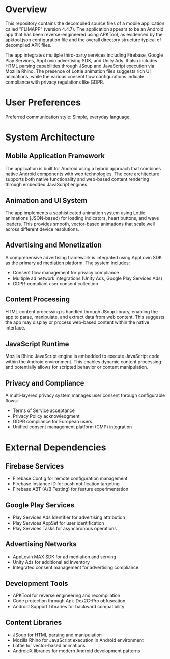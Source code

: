 # Overview

This repository contains the decompiled source files of a mobile application called "FLIMAPP" (version 4.4.7). The application appears to be an Android app that has been reverse-engineered using APKTool, as evidenced by the apktool.json configuration file and the overall directory structure typical of decompiled APK files.

The app integrates multiple third-party services including Firebase, Google Play Services, AppLovin advertising SDK, and Unity Ads. It also includes HTML parsing capabilities through JSoup and JavaScript execution via Mozilla Rhino. The presence of Lottie animation files suggests rich UI animations, while the various consent flow configurations indicate compliance with privacy regulations like GDPR.

# User Preferences

Preferred communication style: Simple, everyday language.

# System Architecture

## Mobile Application Framework
The application is built for Android using a hybrid approach that combines native Android components with web technologies. The core architecture supports both native functionality and web-based content rendering through embedded JavaScript engines.

## Animation and UI System
The app implements a sophisticated animation system using Lottie animations (JSON-based) for loading indicators, heart buttons, and wave loaders. This provides smooth, vector-based animations that scale well across different device resolutions.

## Advertising and Monetization
A comprehensive advertising framework is integrated using AppLovin SDK as the primary ad mediation platform. The system includes:
- Consent flow management for privacy compliance
- Multiple ad network integrations (Unity Ads, Google Play Services Ads)
- GDPR-compliant user consent collection

## Content Processing
HTML content processing is handled through JSoup library, enabling the app to parse, manipulate, and extract data from web content. This suggests the app may display or process web-based content within the native interface.

## JavaScript Runtime
Mozilla Rhino JavaScript engine is embedded to execute JavaScript code within the Android environment. This enables dynamic content processing and potentially allows for scripted behavior or content manipulation.

## Privacy and Compliance
A multi-layered privacy system manages user consent through configurable flows:
- Terms of Service acceptance
- Privacy Policy acknowledgment
- GDPR compliance for European users
- Unified consent management platform (CMP) integration

# External Dependencies

## Firebase Services
- Firebase Config for remote configuration management
- Firebase Instance ID for push notification targeting
- Firebase ABT (A/B Testing) for feature experimentation

## Google Play Services
- Play Services Ads Identifier for advertising attribution
- Play Services AppSet for user identification
- Play Services Tasks for asynchronous operations

## Advertising Networks
- AppLovin MAX SDK for ad mediation and serving
- Unity Ads for additional ad inventory
- Integrated consent management for advertising compliance

## Development Tools
- APKTool for reverse engineering and recompilation
- Code protection through Apk-Dex2C-Pro obfuscation
- Android Support Libraries for backward compatibility

## Content Libraries
- JSoup for HTML parsing and manipulation
- Mozilla Rhino for JavaScript execution in Android environment
- Lottie for vector-based animations
- AndroidX libraries for modern Android development patterns